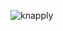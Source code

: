 <p align="left"> <img src="https://komarev.com/ghpvc/?username=knapply&label=Profile%20views&color=0e75b6&style=flat" alt="knapply" /> </p>
